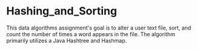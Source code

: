 # Hashing_and_Sorting

This data algorithms assignment's goal is to alter a user text file, sort, and count the number of times a word appears in the file. The algorithm primarily utilizes a Java Hashtree and Hashmap.
